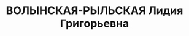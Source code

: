 ---
title: ВОЛЫНСКАЯ-РЫЛЬСКАЯ Лидия Григорьевна
description: "Род. в 1901, Петроковская губ., г. Петроков, еврейка, обр.: высшее,\
  \ бывший член КП Австрии, исключена из ВКП(б) в августе 1937 г. Проживала: Москва,\
  \ 2-й Троицкий пер., д. 6а, кв. 41. Бывший начальник сектора в Главлите, на момент\
  \ ареста учитель немецкого языка в школе при фабрике \"Мосбелье\" № 6. \n  Арестована\
  \ 20.09.1937. Обв. в связях с членами шпионской организации - ПОВ и шпионаже в пользу\
  \ иностранного государства по линии Коминтерна. Приговор: ВК ВС СССР, 15.11.1937\
  \ – ВМН. Расстреляна 15.11.1937, г.Москва. \n  Реабилитирована ВК ВС СССР 21.07.1956"
---